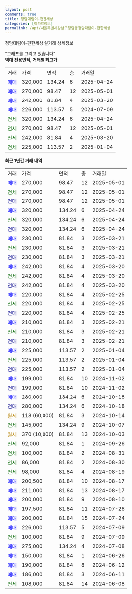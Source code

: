 ```yaml
---
layout: post
comments: true
title: 청담대림이-편한세상
categories: [아파트정보]
permalink: /apt/서울특별시강남구청담동청담대림이-편한세상
---
```


청담대림이-편한세상 실거래 상세정보

<script type="text/javascript">
  google.charts.load('current', {'packages':['line', 'corechart']});
  google.charts.setOnLoadCallback(drawChart);

  function drawChart() {
    var data = new google.visualization.DataTable();
    data.addColumn('date', '거래일');
    data.addColumn('number', "매매");
    data.addColumn('number', "전세");
    data.addColumn('number', "전매");

    data.addRows([[new Date(Date.parse("2025-05-01")), 270000, null, null], [new Date(Date.parse("2025-05-01")), null, 270000, null], [new Date(Date.parse("2025-05-01")), null, null, 270000], [new Date(Date.parse("2025-04-24")), 320000, null, null], [new Date(Date.parse("2025-04-24")), null, 320000, null], [new Date(Date.parse("2025-04-24")), null, null, 320000], [new Date(Date.parse("2025-03-21")), 230000, null, null], [new Date(Date.parse("2025-03-21")), null, 230000, null], [new Date(Date.parse("2025-03-21")), null, null, 230000], [new Date(Date.parse("2025-03-20")), 242000, null, null], [new Date(Date.parse("2025-03-20")), null, 242000, null], [new Date(Date.parse("2025-03-20")), null, null, 242000], [new Date(Date.parse("2025-02-25")), 220000, null, null], [new Date(Date.parse("2025-02-25")), null, 220000, null], [new Date(Date.parse("2025-02-25")), null, null, 220000], [new Date(Date.parse("2025-02-21")), 210000, null, null], [new Date(Date.parse("2025-02-21")), null, 210000, null], [new Date(Date.parse("2025-02-21")), null, null, 210000], [new Date(Date.parse("2025-01-04")), 225000, null, null], [new Date(Date.parse("2025-01-04")), null, 225000, null], [new Date(Date.parse("2025-01-04")), null, null, 225000], [new Date(Date.parse("2024-11-02")), 199000, null, null], [new Date(Date.parse("2024-11-02")), null, null, 199000], [new Date(Date.parse("2024-10-18")), 280000, null, null], [new Date(Date.parse("2024-10-18")), null, null, 280000], [new Date(Date.parse("2024-10-14")), null, null, null], [new Date(Date.parse("2024-10-07")), null, 145000, null], [new Date(Date.parse("2024-10-03")), null, null, null], [new Date(Date.parse("2024-09-26")), null, 92000, null], [new Date(Date.parse("2024-08-31")), null, 100000, null], [new Date(Date.parse("2024-08-30")), null, 86000, null], [new Date(Date.parse("2024-08-19")), null, 98000, null], [new Date(Date.parse("2024-08-17")), 200500, null, null], [new Date(Date.parse("2024-08-17")), 211000, null, null], [new Date(Date.parse("2024-08-10")), 200000, null, null], [new Date(Date.parse("2024-07-26")), 197500, null, null], [new Date(Date.parse("2024-07-24")), 200000, null, null], [new Date(Date.parse("2024-07-09")), 226000, null, null], [new Date(Date.parse("2024-07-09")), null, 100000, null], [new Date(Date.parse("2024-07-08")), 275000, null, null], [new Date(Date.parse("2024-06-26")), 150000, null, null], [new Date(Date.parse("2024-06-12")), 190000, null, null], [new Date(Date.parse("2024-06-11")), 186000, null, null], [new Date(Date.parse("2024-06-08")), null, 108000, null]]);

    var options = {
      hAxis: {
        format: 'yyyy/MM/dd'
      },    
      lineWidth: 0,
      pointsVisible: true,    
      title: '최근 1년간 유형별 실거래가 분포',
      legend: { position: 'bottom' }
    };

    var formatter = new google.visualization.NumberFormat({pattern:'###,###'} );
    formatter.format(data, 1);
    formatter.format(data, 2);
    
    setTimeout(function() {
        var chart = new google.visualization.LineChart(document.getElementById('columnchart_material'));
        chart.draw(data, (options));
        document.getElementById('loading').style.display = 'none';
    }, 200);
  }
</script>


<div id="loading" style="z-index:20; display: block; margin-left: 0px">"그래프를 그리고 있습니다"</div>
<div id="columnchart_material" style="width: 95%; margin-left: 0px; display: block"></div>
<!-- contents start -->
<b>역대 전용면적, 거래별 최고가</b>
<table class="sortable">
    <tr>
      <td>거래</td>
      <td>가격</td>
      <td>면적</td>
      <td>층</td>
      <td>거래일</td>
    </tr>
        <tr>
          <td><a style="color: blue">매매</a></td>
          <td>320,000</td>
          <td>134.24</td>
          <td>6</td>
          <td>2025-04-24</td>
        </tr>            <tr>
          <td><a style="color: blue">매매</a></td>
          <td>270,000</td>
          <td>98.47</td>
          <td>12</td>
          <td>2025-05-01</td>
        </tr>            <tr>
          <td><a style="color: blue">매매</a></td>
          <td>242,000</td>
          <td>81.84</td>
          <td>4</td>
          <td>2025-03-20</td>
        </tr>            <tr>
          <td><a style="color: blue">매매</a></td>
          <td>226,000</td>
          <td>113.57</td>
          <td>5</td>
          <td>2024-07-09</td>
        </tr>        
        <tr>
              <td><a style="color: darkgreen">전세</a></td>
              <td>320,000</td>
              <td>134.24</td>
              <td>6</td>
              <td>2025-04-24</td>
            </tr>            <tr>
              <td><a style="color: darkgreen">전세</a></td>
              <td>270,000</td>
              <td>98.47</td>
              <td>12</td>
              <td>2025-05-01</td>
            </tr>            <tr>
              <td><a style="color: darkgreen">전세</a></td>
              <td>242,000</td>
              <td>81.84</td>
              <td>4</td>
              <td>2025-03-20</td>
            </tr>            <tr>
              <td><a style="color: darkgreen">전세</a></td>
              <td>225,000</td>
              <td>113.57</td>
              <td>2</td>
              <td>2025-01-04</td>
            </tr>        
    
</table>

<b>최근 1년간 거래 내역</b>

<table class="sortable">
    <tr>
      <td>거래</td>
      <td>가격</td>
      <td>면적</td>
      <td>층</td>
      <td>거래일</td>
    </tr>
    <tr>
      <td><a style="color: blue">매매</a></td>
      <td>270,000</td>
      <td>98.47</td>
      <td>12</td>
      <td>2025-05-01</td>
    </tr>          <tr>
      <td><a style="color: darkgreen">전세</a></td>
      <td>270,000</td>
      <td>98.47</td>
      <td>12</td>
      <td>2025-05-01</td>
    </tr>          <tr>
      <td><a style="color: darkblue">전매</a></td>
      <td>270,000</td>
      <td>98.47</td>
      <td>12</td>
      <td>2025-05-01</td>
    </tr>          <tr>
      <td><a style="color: blue">매매</a></td>
      <td>320,000</td>
      <td>134.24</td>
      <td>6</td>
      <td>2025-04-24</td>
    </tr>          <tr>
      <td><a style="color: darkgreen">전세</a></td>
      <td>320,000</td>
      <td>134.24</td>
      <td>6</td>
      <td>2025-04-24</td>
    </tr>          <tr>
      <td><a style="color: darkblue">전매</a></td>
      <td>320,000</td>
      <td>134.24</td>
      <td>6</td>
      <td>2025-04-24</td>
    </tr>          <tr>
      <td><a style="color: blue">매매</a></td>
      <td>230,000</td>
      <td>81.84</td>
      <td>3</td>
      <td>2025-03-21</td>
    </tr>          <tr>
      <td><a style="color: darkgreen">전세</a></td>
      <td>230,000</td>
      <td>81.84</td>
      <td>3</td>
      <td>2025-03-21</td>
    </tr>          <tr>
      <td><a style="color: darkblue">전매</a></td>
      <td>230,000</td>
      <td>81.84</td>
      <td>3</td>
      <td>2025-03-21</td>
    </tr>          <tr>
      <td><a style="color: blue">매매</a></td>
      <td>242,000</td>
      <td>81.84</td>
      <td>4</td>
      <td>2025-03-20</td>
    </tr>          <tr>
      <td><a style="color: darkgreen">전세</a></td>
      <td>242,000</td>
      <td>81.84</td>
      <td>4</td>
      <td>2025-03-20</td>
    </tr>          <tr>
      <td><a style="color: darkblue">전매</a></td>
      <td>242,000</td>
      <td>81.84</td>
      <td>4</td>
      <td>2025-03-20</td>
    </tr>          <tr>
      <td><a style="color: blue">매매</a></td>
      <td>220,000</td>
      <td>81.84</td>
      <td>4</td>
      <td>2025-02-25</td>
    </tr>          <tr>
      <td><a style="color: darkgreen">전세</a></td>
      <td>220,000</td>
      <td>81.84</td>
      <td>4</td>
      <td>2025-02-25</td>
    </tr>          <tr>
      <td><a style="color: darkblue">전매</a></td>
      <td>220,000</td>
      <td>81.84</td>
      <td>4</td>
      <td>2025-02-25</td>
    </tr>          <tr>
      <td><a style="color: blue">매매</a></td>
      <td>210,000</td>
      <td>81.84</td>
      <td>3</td>
      <td>2025-02-21</td>
    </tr>          <tr>
      <td><a style="color: darkgreen">전세</a></td>
      <td>210,000</td>
      <td>81.84</td>
      <td>3</td>
      <td>2025-02-21</td>
    </tr>          <tr>
      <td><a style="color: darkblue">전매</a></td>
      <td>210,000</td>
      <td>81.84</td>
      <td>3</td>
      <td>2025-02-21</td>
    </tr>          <tr>
      <td><a style="color: blue">매매</a></td>
      <td>225,000</td>
      <td>113.57</td>
      <td>2</td>
      <td>2025-01-04</td>
    </tr>          <tr>
      <td><a style="color: darkgreen">전세</a></td>
      <td>225,000</td>
      <td>113.57</td>
      <td>2</td>
      <td>2025-01-04</td>
    </tr>          <tr>
      <td><a style="color: darkblue">전매</a></td>
      <td>225,000</td>
      <td>113.57</td>
      <td>2</td>
      <td>2025-01-04</td>
    </tr>          <tr>
      <td><a style="color: blue">매매</a></td>
      <td>199,000</td>
      <td>81.84</td>
      <td>10</td>
      <td>2024-11-02</td>
    </tr>          <tr>
      <td><a style="color: darkblue">전매</a></td>
      <td>199,000</td>
      <td>81.84</td>
      <td>10</td>
      <td>2024-11-02</td>
    </tr>          <tr>
      <td><a style="color: blue">매매</a></td>
      <td>280,000</td>
      <td>134.24</td>
      <td>6</td>
      <td>2024-10-18</td>
    </tr>          <tr>
      <td><a style="color: darkblue">전매</a></td>
      <td>280,000</td>
      <td>134.24</td>
      <td>6</td>
      <td>2024-10-18</td>
    </tr>          <tr>
      <td><a style="color: darkgoldenrod">월세</a></td>
      <td>118 (60,000)</td>
      <td>81.84</td>
      <td>3</td>
      <td>2024-10-14</td>
    </tr>          <tr>
      <td><a style="color: darkgreen">전세</a></td>
      <td>145,000</td>
      <td>134.24</td>
      <td>9</td>
      <td>2024-10-07</td>
    </tr>          <tr>
      <td><a style="color: darkgoldenrod">월세</a></td>
      <td>370 (10,000)</td>
      <td>81.84</td>
      <td>13</td>
      <td>2024-10-03</td>
    </tr>          <tr>
      <td><a style="color: darkgreen">전세</a></td>
      <td>92,000</td>
      <td>81.84</td>
      <td>1</td>
      <td>2024-09-26</td>
    </tr>          <tr>
      <td><a style="color: darkgreen">전세</a></td>
      <td>100,000</td>
      <td>81.84</td>
      <td>2</td>
      <td>2024-08-31</td>
    </tr>          <tr>
      <td><a style="color: darkgreen">전세</a></td>
      <td>86,000</td>
      <td>81.84</td>
      <td>2</td>
      <td>2024-08-30</td>
    </tr>          <tr>
      <td><a style="color: darkgreen">전세</a></td>
      <td>98,000</td>
      <td>81.84</td>
      <td>4</td>
      <td>2024-08-19</td>
    </tr>          <tr>
      <td><a style="color: blue">매매</a></td>
      <td>200,500</td>
      <td>81.84</td>
      <td>10</td>
      <td>2024-08-17</td>
    </tr>          <tr>
      <td><a style="color: blue">매매</a></td>
      <td>211,000</td>
      <td>81.84</td>
      <td>13</td>
      <td>2024-08-17</td>
    </tr>          <tr>
      <td><a style="color: blue">매매</a></td>
      <td>200,000</td>
      <td>81.84</td>
      <td>9</td>
      <td>2024-08-10</td>
    </tr>          <tr>
      <td><a style="color: blue">매매</a></td>
      <td>197,500</td>
      <td>81.84</td>
      <td>11</td>
      <td>2024-07-26</td>
    </tr>          <tr>
      <td><a style="color: blue">매매</a></td>
      <td>200,000</td>
      <td>81.84</td>
      <td>15</td>
      <td>2024-07-24</td>
    </tr>          <tr>
      <td><a style="color: blue">매매</a></td>
      <td>226,000</td>
      <td>113.57</td>
      <td>5</td>
      <td>2024-07-09</td>
    </tr>          <tr>
      <td><a style="color: darkgreen">전세</a></td>
      <td>100,000</td>
      <td>81.84</td>
      <td>9</td>
      <td>2024-07-09</td>
    </tr>          <tr>
      <td><a style="color: blue">매매</a></td>
      <td>275,000</td>
      <td>134.24</td>
      <td>4</td>
      <td>2024-07-08</td>
    </tr>          <tr>
      <td><a style="color: blue">매매</a></td>
      <td>150,000</td>
      <td>81.84</td>
      <td>1</td>
      <td>2024-06-26</td>
    </tr>          <tr>
      <td><a style="color: blue">매매</a></td>
      <td>190,000</td>
      <td>81.84</td>
      <td>8</td>
      <td>2024-06-12</td>
    </tr>          <tr>
      <td><a style="color: blue">매매</a></td>
      <td>186,000</td>
      <td>81.84</td>
      <td>3</td>
      <td>2024-06-11</td>
    </tr>          <tr>
      <td><a style="color: darkgreen">전세</a></td>
      <td>108,000</td>
      <td>81.84</td>
      <td>14</td>
      <td>2024-06-08</td>
    </tr>      </table>
<!-- contents end -->    

